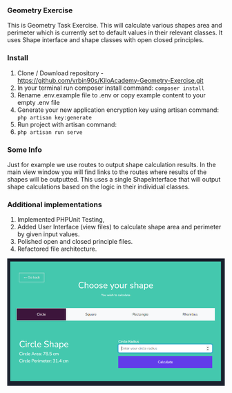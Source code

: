 ### Geometry Exercise
This is Geometry Task Exercise. This will calculate various shapes area and perimeter which is currently set to default values in their relevant classes. It uses Shape interface and shape classes with open closed principles.

### Install

1. Clone / Download repository - https://github.com/vrbin90s/KiloAcademy-Geometry-Exercise.git
2. In your terminal run composer install command:
   ``composer install``
3. Rename .env.example file to .env or copy example content to your empty .env file
4. Generate your new application encryption key using artisan command:
   ``php artisan key:generate``
5. Run project with artisan command:
6. ``php artisan run serve``

### Some Info

Just for example we use routes to output shape calculation results. In the main view window you will find links to the routes where results of the shapes will be outputted. This uses a single ShapeInterface that will output shape calculations based on the logic in their individual classes.

### Additional implementations

1. Implemented PHPUnit Testing, 
2. Added User Interface (view files) to calculate shape area and perimeter by given input values. 
3. Polished open and closed principle files.
4. Refactored file architecture.

![img.png](img.png)
